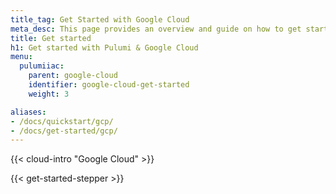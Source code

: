 ```yaml
---
title_tag: Get Started with Google Cloud
meta_desc: This page provides an overview and guide on how to get started with Google Cloud.
title: Get started
h1: Get started with Pulumi & Google Cloud
menu:
  pulumiiac:
    parent: google-cloud
    identifier: google-cloud-get-started
    weight: 3

aliases:
- /docs/quickstart/gcp/
- /docs/get-started/gcp/
---
```


{{< cloud-intro "Google Cloud" >}}

{{< get-started-stepper >}}

